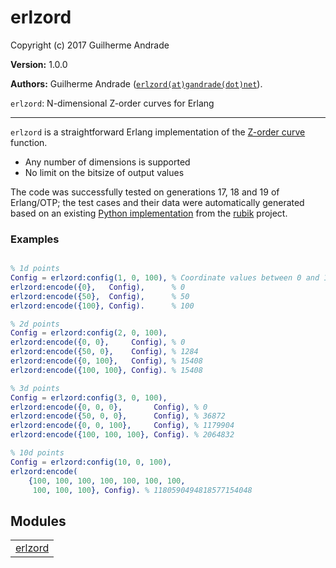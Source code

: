 

# erlzord #

Copyright (c) 2017 Guilherme Andrade

__Version:__ 1.0.0

__Authors:__ Guilherme Andrade ([`erlzord(at)gandrade(dot)net`](mailto:erlzord(at)gandrade(dot)net)).

`erlzord`: N-dimensional Z-order curves for Erlang


---------

`erlzord` is a straightforward Erlang implementation of the [Z-order curve](https://en.wikipedia.org/wiki/Z-order_curve) function.

* Any number of dimensions is supported
* No limit on the bitsize of output values

The code was successfully tested on generations 17, 18 and 19 of Erlang/OTP; the test cases and their data
were automatically generated based on an existing [Python implementation](https://github.com/LLNL/rubik/blob/master/rubik/zorder.py)
from the [rubik](https://github.com/LLNL/rubik) project.


### <a name="Examples">Examples</a> ###


```erlang

% 1d points
Config = erlzord:config(1, 0, 100), % Coordinate values between 0 and 100
erlzord:encode({0},   Config),      % 0
erlzord:encode({50},  Config),      % 50
erlzord:encode({100}, Config).      % 100

% 2d points
Config = erlzord:config(2, 0, 100),
erlzord:encode({0, 0},     Config), % 0
erlzord:encode({50, 0},    Config), % 1284
erlzord:encode({0, 100},   Config), % 15408
erlzord:encode({100, 100}, Config). % 15408

% 3d points
Config = erlzord:config(3, 0, 100),
erlzord:encode({0, 0, 0},       Config), % 0
erlzord:encode({50, 0, 0},      Config), % 36872
erlzord:encode({0, 0, 100},     Config), % 1179904
erlzord:encode({100, 100, 100}, Config). % 2064832

% 10d points
Config = erlzord:config(10, 0, 100),
erlzord:encode(
    {100, 100, 100, 100, 100, 100, 100, 
     100, 100, 100}, Config). % 1180590494818577154048

```



## Modules ##


<table width="100%" border="0" summary="list of modules">
<tr><td><a href="https://github.com/g-andrade/erlzord/blob/master/doc/erlzord.md" class="module">erlzord</a></td></tr></table>

